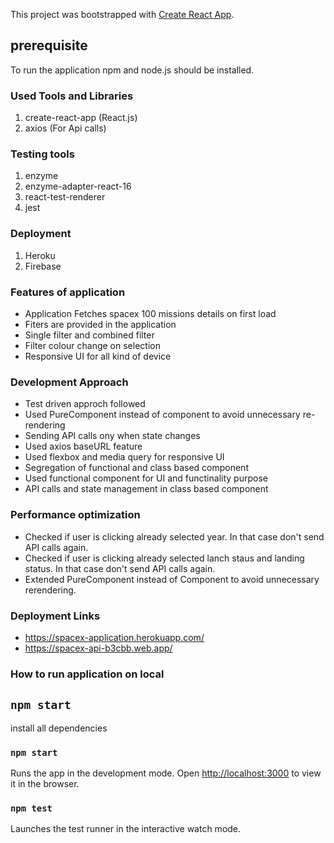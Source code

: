 This project was bootstrapped with [Create React App](https://github.com/facebook/create-react-app).
## prerequisite
To run the application npm and node.js should be installed.

### Used Tools and Libraries
1) create-react-app (React.js)
2) axios (For Api calls)
### Testing tools
1) enzyme
2) enzyme-adapter-react-16
3) react-test-renderer
4) jest
### Deployment
1) Heroku
2) Firebase

### Features of application
* Application Fetches spacex 100 missions details on first load
* Fiters are provided in the application
* Single filter and combined filter
* Filter colour change on selection
* Responsive UI for all kind of device

### Development Approach
* Test driven approch followed
* Used PureComponent instead of component to avoid unnecessary re-rendering
* Sending API calls ony when state changes
* Used axios baseURL feature
* Used flexbox and media query for responsive UI
* Segregation of functional and class based component
* Used functional component for UI and functinality purpose
* API calls and state management in class based component
### Performance optimization
* Checked if user is clicking already selected year. In that case don't send API calls again.
* Checked if user is clicking already selected lanch staus and landing status. In that case don't send API calls again.
* Extended PureComponent instead of Component to avoid unnecessary rerendering.
### Deployment Links
* https://spacex-application.herokuapp.com/
* https://spacex-api-b3cbb.web.app/
### How to run application on local

## `npm start`
install all dependencies
### `npm start`
Runs the app in the development mode.
Open [http://localhost:3000](http://localhost:3000) to view it in the browser.
### `npm test`
Launches the test runner in the interactive watch mode.
